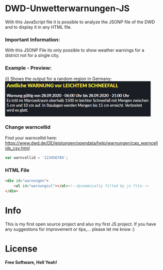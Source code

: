 # DWD-Unwetterwarnungen-JS

With this JavaScript file it is possible to analyze the JSONP file of the DWD and to display it in any HTML file.

### Important Information:

With this JSONP File its only possible to show weather warnings for a district not for a single city. 

### Example - Preview:
(i) Shows the output for a random region in Germany:  
![Shows the output for a random region in Germany](example.png)

### Change warncellid
Find your warncellid here: https://www.dwd.de/DE/leistungen/opendata/help/warnungen/cap_warncellids_csv.html
```js
var warncellid = '123456789';
```

### HTML File
```html
<div id="warnungen">
    <ul id="warnungsul"></ul><!--dynammically filled by js file-->
</div>
```

# Info
This is my first open source project and also my first JS project. If you have any suggestions for improvement or tips,... please let me know :) 

# License
**Free Software, Hell Yeah!**
